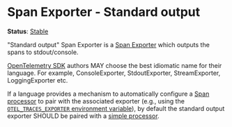 <!--- Hugo front matter used to generate the website version of this page:
linkTitle: Stdout
--->

# Span Exporter - Standard output

**Status**: [Stable](../../document-status.md)

"Standard output" Span Exporter is a [Span
Exporter](../sdk.md#span-exporter) which outputs the spans to
stdout/console.

[OpenTelemetry SDK](../../overview.md#sdk) authors MAY choose the best idiomatic
name for their language. For example, ConsoleExporter, StdoutExporter,
StreamExporter, LoggingExporter etc.

If a language provides a mechanism to automatically configure a
[Span processor](../sdk.md#span-processor) to pair with the associated
exporter (e.g., using the [`OTEL_TRACES_EXPORTER` environment
variable](../../configuration/sdk-environment-variables.md#exporter-selection)), by
default the standard output exporter SHOULD be paired with a [simple
processor](../sdk.md#simple-processor).
